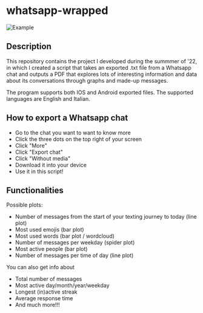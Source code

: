 # whatsapp-wrapped

![Example](https://imgur.com/tZYIfJb.png)

## Description
This repository contains the project I developed during the summmer of '22, in which I created a script 
that takes an exported .txt file from a Whatsapp chat and
outputs a PDF that explores lots of interesting information and data about its conversations through graphs
and made-up messages.

The program supports both IOS and Android exported files.
The supported languages are English and Italian.

## How to export a Whatsapp chat
* Go to the chat you want to want to know more
* Click the three dots on the top right of your screen 
* Click "More"
* Click "Export chat" 
* Click "Without media"
* Download it into your device 
* Use it in this script!

## Functionalities
Possible plots:
* Number of messages from the start of your texting journey to today (line plot)
* Most used emojis (bar plot)
* Most used words (bar plot / wordcloud)
* Number of messages per weekday (spider plot)
* Most active people (bar plot)
* Number of messages per time of day (line plot)

You can also get info about
* Total number of messages
* Most active day/month/year/weekday
* Longest (in)active streak
* Average response time
* And much more!!! 
